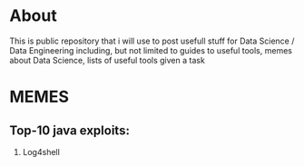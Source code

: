 # About
This is public repository that i will use to post usefull stuff for Data Science / Data Engineering including, but not limited to guides to useful tools, memes about Data Science, lists of useful tools given a task


# MEMES
## Top-10 java exploits:
1) Log4shell
